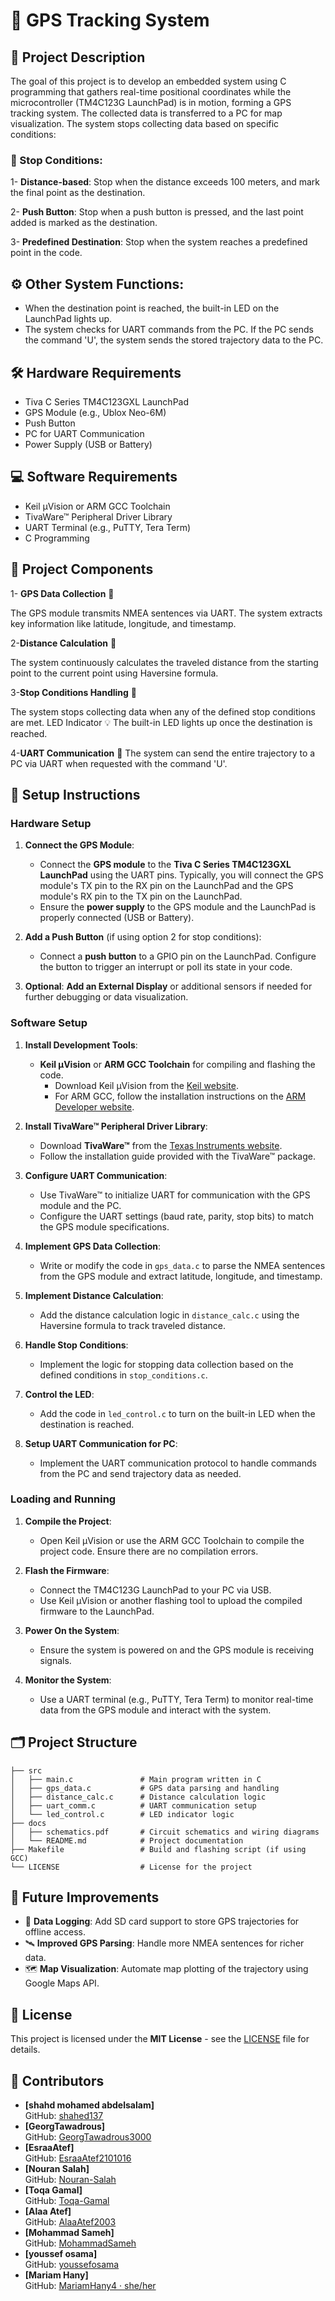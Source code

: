 # 📡 GPS Tracking System
## 📝 Project Description
The goal of this project is to develop an embedded system using C programming that gathers real-time positional coordinates while the microcontroller (TM4C123G LaunchPad) is in motion, forming a GPS tracking system. The collected data is transferred to a PC for map visualization. The system stops collecting data based on specific conditions:

### 🛑 Stop Conditions:
1- **Distance-based**: Stop when the distance exceeds 100 meters, and mark the final point as the destination.

2- **Push Button**: Stop when a push button is pressed, and the last point added is marked as the destination.

3- **Predefined Destination**: Stop when the system reaches a predefined point in the code.

## ⚙️ Other System Functions:
- When the destination point is reached, the built-in LED on the LaunchPad lights up.
- The system checks for UART commands from the PC. If the PC sends the command 'U', the system sends the stored trajectory data to the PC.
  
## 🛠 Hardware Requirements
- Tiva C Series TM4C123GXL LaunchPad
- GPS Module (e.g., Ublox Neo-6M)
- Push Button
- PC for UART Communication
- Power Supply (USB or Battery)
  
## 💻 Software Requirements
- Keil µVision or ARM GCC Toolchain
- TivaWare™ Peripheral Driver Library
- UART Terminal (e.g., PuTTY, Tera Term)
- C Programming
  
## 🧰 Project Components
1- **GPS Data Collection** 📍

The GPS module transmits NMEA sentences via UART. The system extracts key information like latitude, longitude, and timestamp.

2-**Distance Calculation** 📏

The system continuously calculates the traveled distance from the starting point to the current point using Haversine formula.

3-**Stop Conditions Handling** 🚦

The system stops collecting data when any of the defined stop conditions are met.
LED Indicator 💡
The built-in LED lights up once the destination is reached.

4-**UART Communication** 🔄
The system can send the entire trajectory to a PC via UART when requested with the command 'U'.
## 🔌 Setup Instructions

### Hardware Setup
1. **Connect the GPS Module**:  
   - Connect the **GPS module** to the **Tiva C Series TM4C123GXL LaunchPad** using the UART pins. Typically, you will connect the GPS module's TX pin to the RX pin on the LaunchPad and the GPS module's RX pin to the TX pin on the LaunchPad.
   - Ensure the **power supply** to the GPS module and the LaunchPad is properly connected (USB or Battery).

2. **Add a Push Button** (if using option 2 for stop conditions):  
   - Connect a **push button** to a GPIO pin on the LaunchPad. Configure the button to trigger an interrupt or poll its state in your code.

3. **Optional**: **Add an External Display** or additional sensors if needed for further debugging or data visualization.

### Software Setup
1. **Install Development Tools**:
   - **Keil µVision** or **ARM GCC Toolchain** for compiling and flashing the code.  
     - Download Keil µVision from the [Keil website](https://www.keil.com/download/).
     - For ARM GCC, follow the installation instructions on the [ARM Developer website](https://developer.arm.com/tools-and-software/software-development-tools/gnu-toolchain/gnu-rm).

2. **Install TivaWare™ Peripheral Driver Library**:
   - Download **TivaWare™** from the [Texas Instruments website](https://www.ti.com/tool/SW-TM4C).  
   - Follow the installation guide provided with the TivaWare™ package.

3. **Configure UART Communication**:
   - Use TivaWare™ to initialize UART for communication with the GPS module and the PC.  
   - Configure the UART settings (baud rate, parity, stop bits) to match the GPS module specifications.

4. **Implement GPS Data Collection**:
   - Write or modify the code in `gps_data.c` to parse the NMEA sentences from the GPS module and extract latitude, longitude, and timestamp.

5. **Implement Distance Calculation**:
   - Add the distance calculation logic in `distance_calc.c` using the Haversine formula to track traveled distance.

6. **Handle Stop Conditions**:
   - Implement the logic for stopping data collection based on the defined conditions in `stop_conditions.c`.

7. **Control the LED**:
   - Add the code in `led_control.c` to turn on the built-in LED when the destination is reached.

8. **Setup UART Communication for PC**:
   - Implement the UART communication protocol to handle commands from the PC and send trajectory data as needed.

### Loading and Running
1. **Compile the Project**:
   - Open Keil µVision or use the ARM GCC Toolchain to compile the project code. Ensure there are no compilation errors.

2. **Flash the Firmware**:
   - Connect the TM4C123G LaunchPad to your PC via USB.
   - Use Keil µVision or another flashing tool to upload the compiled firmware to the LaunchPad.

3. **Power On the System**:
   - Ensure the system is powered on and the GPS module is receiving signals.

4. **Monitor the System**:
   - Use a UART terminal (e.g., PuTTY, Tera Term) to monitor real-time data from the GPS module and interact with the system.

## 🗂 Project Structure

```plaintext
├── src
│   ├── main.c               # Main program written in C
│   ├── gps_data.c           # GPS data parsing and handling
│   ├── distance_calc.c      # Distance calculation logic
│   ├── uart_comm.c          # UART communication setup
│   └── led_control.c        # LED indicator logic
├── docs
│   ├── schematics.pdf       # Circuit schematics and wiring diagrams
│   └── README.md            # Project documentation
├── Makefile                 # Build and flashing script (if using GCC)
└── LICENSE                  # License for the project
```

## 🚀 Future Improvements

- 📝 **Data Logging**: Add SD card support to store GPS trajectories for offline access.
- 🛰️ **Improved GPS Parsing**: Handle more NMEA sentences for richer data.
- 🗺️ **Map Visualization**: Automate map plotting of the trajectory using Google Maps API.

## 📜 License

This project is licensed under the **MIT License** - see the [LICENSE](LICENSE) file for details.

## 👤 Contributors

- **[shahd mohamed abdelsalam]**  
  GitHub: [shahed137](https://github.com/shahed137003)
- **[GeorgTawadrous]**  
  GitHub: [GeorgTawadrous3000](https://github.com/GeorgTawadrous3000)
- **[EsraaAtef]**  
  GitHub: [EsraaAtef2101016](https://github.com/EsraaAtef2101016)
- **[Nouran Salah]**  
  GitHub: [Nouran-Salah](https://github.com/Nouran-Salah)
- **[Toqa Gamal]**  
  GitHub: [Toqa-Gamal](https://github.com/Toqa-Gamal)
- **[Alaa Atef]**  
  GitHub: [AlaaAtef2003](https://github.com/AlaaAtef2003)
- **[Mohammad Sameh]**  
  GitHub: [MohammadSameh](https://github.com/MohammadSameh)
- **[youssef osama]**  
  GitHub: [youssefosama](https://github.com/youssefosama0988)
- **[Mariam Hany]**  
  GitHub: [MariamHany4 · she/her](https://github.com/MariamHany4)
